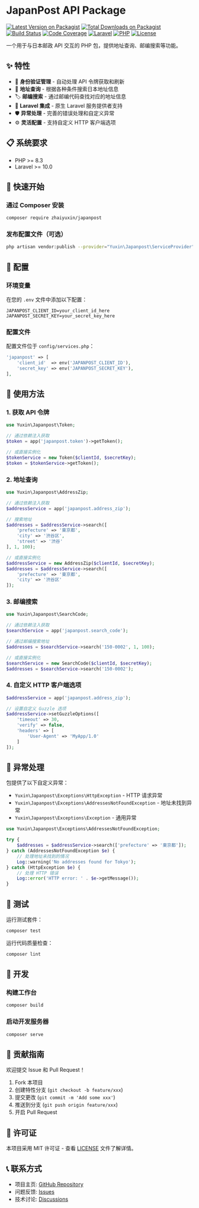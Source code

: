 # JapanPost API Package

[![Latest Version on Packagist](https://img.shields.io/packagist/v/zhaiyuxin/japanpost?style=for-the-badge)](https://packagist.org/packages/zhaiyuxin/japanpost)
[![Total Downloads on Packagist](https://img.shields.io/packagist/dt/zhaiyuxin/japanpost?style=for-the-badge)](https://packagist.org/packages/zhaiyuxin/japanpost)
[![Build Status](https://img.shields.io/github/actions/workflow/status/zhaiyuxin103/japanpost/tests.yml?style=for-the-badge)](https://github.com/zhaiyuxin103/japanpost/actions)
[![Code Coverage](https://img.shields.io/codecov/c/github/zhaiyuxin103/japanpost?style=for-the-badge)](https://codecov.io/gh/zhaiyuxin103/japanpost)
[![Laravel](https://img.shields.io/badge/Laravel-10.x-red.svg?style=for-the-badge)](https://laravel.com)
[![PHP](https://img.shields.io/badge/PHP-8.3+-blue.svg?style=for-the-badge)](https://php.net)
[![License](https://img.shields.io/badge/license-MIT-brightgreen.svg?style=for-the-badge)](LICENSE)

一个用于与日本邮政 API 交互的 PHP 包，提供地址查询、邮编搜索等功能。

## ✨ 特性

- 🔐 **身份验证管理** - 自动处理 API 令牌获取和刷新
- 📍 **地址查询** - 根据各种条件搜索日本地址信息
- 🏷️ **邮编搜索** - 通过邮编代码查找对应的地址信息
- 🚀 **Laravel 集成** - 原生 Laravel 服务提供者支持
- 🛡️ **异常处理** - 完善的错误处理和自定义异常
- ⚙️ **灵活配置** - 支持自定义 HTTP 客户端选项

## 📋 系统要求

- PHP >= 8.3
- Laravel >= 10.0

## 🚀 快速开始

### 通过 Composer 安装

```bash
composer require zhaiyuxin/japanpost
```

### 发布配置文件（可选）

```bash
php artisan vendor:publish --provider="Yuxin\Japanpost\ServiceProvider"
```

## 🔧 配置

### 环境变量

在您的 `.env` 文件中添加以下配置：

```env
JAPANPOST_CLIENT_ID=your_client_id_here
JAPANPOST_SECRET_KEY=your_secret_key_here
```

### 配置文件

配置文件位于 `config/services.php`：

```php
'japanpost' => [
    'client_id'  => env('JAPANPOST_CLIENT_ID'),
    'secret_key' => env('JAPANPOST_SECRET_KEY'),
],
```

## 📖 使用方法

### 1. 获取 API 令牌

```php
use Yuxin\Japanpost\Token;

// 通过依赖注入获取
$token = app('japanpost.token')->getToken();

// 或直接实例化
$tokenService = new Token($clientId, $secretKey);
$token = $tokenService->getToken();
```

### 2. 地址查询

```php
use Yuxin\Japanpost\AddressZip;

// 通过依赖注入获取
$addressService = app('japanpost.address_zip');

// 搜索地址
$addresses = $addressService->search([
    'prefecture' => '東京都',
    'city' => '渋谷区',
    'street' => '渋谷'
], 1, 100);

// 或直接实例化
$addressService = new AddressZip($clientId, $secretKey);
$addresses = $addressService->search([
    'prefecture' => '東京都',
    'city' => '渋谷区'
]);
```

### 3. 邮编搜索

```php
use Yuxin\Japanpost\SearchCode;

// 通过依赖注入获取
$searchService = app('japanpost.search_code');

// 通过邮编搜索地址
$addresses = $searchService->search('150-0002', 1, 100);

// 或直接实例化
$searchService = new SearchCode($clientId, $secretKey);
$addresses = $searchService->search('150-0002');
```

### 4. 自定义 HTTP 客户端选项

```php
$addressService = app('japanpost.address_zip');

// 设置自定义 Guzzle 选项
$addressService->setGuzzleOptions([
    'timeout' => 30,
    'verify' => false,
    'headers' => [
        'User-Agent' => 'MyApp/1.0'
    ]
]);
```

## 🐛 异常处理

包提供了以下自定义异常：

- `Yuxin\Japanpost\Exceptions\HttpException` - HTTP 请求异常
- `Yuxin\Japanpost\Exceptions\AddressesNotFoundException` - 地址未找到异常
- `Yuxin\Japanpost\Exceptions\Exception` - 通用异常

```php
use Yuxin\Japanpost\Exceptions\AddressesNotFoundException;

try {
    $addresses = $addressService->search(['prefecture' => '東京都']);
} catch (AddressesNotFoundException $e) {
    // 处理地址未找到的情况
    Log::warning('No addresses found for Tokyo');
} catch (HttpException $e) {
    // 处理 HTTP 错误
    Log::error('HTTP error: ' . $e->getMessage());
}
```

## 🧪 测试

运行测试套件：

```bash
composer test
```

运行代码质量检查：

```bash
composer lint
```

## 🔧 开发

### 构建工作台

```bash
composer build
```

### 启动开发服务器

```bash
composer serve
```

## 🤝 贡献指南

欢迎提交 Issue 和 Pull Request！

1. Fork 本项目
2. 创建特性分支 (`git checkout -b feature/xxx`)
3. 提交更改 (`git commit -m 'Add some xxx'`)
4. 推送到分支 (`git push origin feature/xxx`)
5. 开启 Pull Request

## 📄 许可证

本项目采用 MIT 许可证 - 查看 [LICENSE](LICENSE) 文件了解详情。

## 📞 联系方式

- 项目主页: [GitHub Repository](https://github.com/zhaiyuxin103/japanpost)
- 问题反馈: [Issues](https://github.com/zhaiyuxin103/japanpost/issues)
- 技术讨论: [Discussions](https://github.com/zhaiyuxin103/japanpost/discussions)
